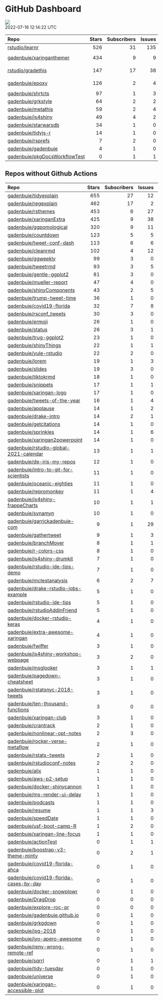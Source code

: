 GitHub Dashboard
================

![](https://github.com/gadenbuie/status/workflows/Render%20Status/badge.svg)  
2022-07-16 12:14:22 UTC

| Repo                                                                              | Stars | Subscribers | Issues | Forks | Status                                                                                                                                                                                                                                                                                                                                                                                                                                                                        | Commit                                                                                                                                                                               |
|:----------------------------------------------------------------------------------|------:|------------:|-------:|------:|:------------------------------------------------------------------------------------------------------------------------------------------------------------------------------------------------------------------------------------------------------------------------------------------------------------------------------------------------------------------------------------------------------------------------------------------------------------------------------|:-------------------------------------------------------------------------------------------------------------------------------------------------------------------------------------|
| [rstudio/learnr](https://github.com/rstudio/learnr)                               |   526 |          31 |    135 |   218 | [![](https://github.com/rstudio/learnr/workflows/R-CMD-check/badge.svg)](https://github.com/rstudio/learnr/actions/runs/2632288908) [![](https://github.com/rstudio/learnr/workflows/pkgdown/badge.svg)](https://github.com/rstudio/learnr/actions/runs/2632288910)                                                                                                                                                                                                           | <a href="https://github.com/rstudio/learnr/commit/1df26c5347d954679827adb89cc4ec484415317a" title="ci: Don't build pkgdown site for dev tags">1df26c</a>                             |
| [gadenbuie/xaringanthemer](https://github.com/gadenbuie/xaringanthemer)           |   434 |           9 |      9 |    25 | [![](https://github.com/gadenbuie/xaringanthemer/workflows/R-CMD-check/badge.svg)](https://github.com/gadenbuie/xaringanthemer/actions/runs/1671399796) [![](https://github.com/gadenbuie/xaringanthemer/workflows/Package%20Maintenance/badge.svg)](https://github.com/gadenbuie/xaringanthemer/actions/runs/1671399797) [![](https://github.com/gadenbuie/xaringanthemer/workflows/pkgdown/badge.svg)](https://github.com/gadenbuie/xaringanthemer/actions/runs/1671399795) | <a href="https://github.com/gadenbuie/xaringanthemer/commit/10d67c898f40175f944054a34236b69753c0f7f9" title="docs: poppins for headings">10d67c</a>                                  |
| [rstudio/gradethis](https://github.com/rstudio/gradethis)                         |   147 |          17 |     38 |    45 | [![](https://github.com/rstudio/gradethis/workflows/R-CMD-check/badge.svg)](https://github.com/rstudio/gradethis/actions/runs/2650331000) [![](https://github.com/rstudio/gradethis/workflows/Package%20Maintenance/badge.svg)](https://github.com/rstudio/gradethis/actions/runs/2650331031) [![](https://github.com/rstudio/gradethis/workflows/pkgdown/badge.svg)](https://github.com/rstudio/gradethis/actions/runs/2650330994)                                           | <a href="https://github.com/rstudio/gradethis/commit/b42f81d027b8074d8e2924e70ddb7376efc19144" title="Error checker follows global `fail.hint` option (#315)">b42f81</a>             |
| [gadenbuie/epoxy](https://github.com/gadenbuie/epoxy)                             |   126 |           2 |      4 |     6 | [![](https://github.com/gadenbuie/epoxy/workflows/Package%20Maintenance/badge.svg)](https://github.com/gadenbuie/epoxy/actions/runs/2418930984) [![](https://github.com/gadenbuie/epoxy/workflows/R-CMD-check/badge.svg)](https://github.com/gadenbuie/epoxy/actions/runs/2418930979) [![](https://github.com/gadenbuie/epoxy/workflows/pkgdown/badge.svg)](https://github.com/gadenbuie/epoxy/actions/runs/2418930978)                                                       | <a href="https://github.com/gadenbuie/epoxy/commit/ccea8f601ab6b5de94f305ee3e060dc67193d1b2" title="chore: Don't depend on {stats} or include doc functions in coverage">ccea8f</a>  |
| [gadenbuie/shrtcts](https://github.com/gadenbuie/shrtcts)                         |    97 |           1 |      3 |     4 | [![](https://github.com/gadenbuie/shrtcts/workflows/tic/badge.svg)](https://github.com/gadenbuie/shrtcts/actions/runs/2647259917)                                                                                                                                                                                                                                                                                                                                             | <a href="https://github.com/gadenbuie/shrtcts/commit/12ef67f860ede6e8989abbaeca9147cc73cc3877" title="v0.1.2">12ef67</a>                                                             |
| [gadenbuie/grkstyle](https://github.com/gadenbuie/grkstyle)                       |    64 |           2 |      2 |    11 | [![](https://github.com/gadenbuie/grkstyle/workflows/R-CMD-check/badge.svg)](https://github.com/gadenbuie/grkstyle/actions/runs/2617542055)                                                                                                                                                                                                                                                                                                                                   | <a href="https://github.com/gadenbuie/grkstyle/commit/5d29abb02b9d4f91d420b084e08382e836e6ff46" title="v0.2.1">5d29ab</a>                                                            |
| [gadenbuie/metathis](https://github.com/gadenbuie/metathis)                       |    59 |           2 |      4 |     3 | [![](https://github.com/gadenbuie/metathis/workflows/R-CMD-check/badge.svg)](https://github.com/gadenbuie/metathis/actions/runs/2647270256) [![](https://github.com/gadenbuie/metathis/workflows/pkgdown/badge.svg)](https://github.com/gadenbuie/metathis/actions/runs/2482116545)                                                                                                                                                                                           | <a href="https://github.com/gadenbuie/metathis/commit/46a8c19c2e7362a236f8310c57c891a052c34de3" title="ci(pkgdown): Ensure we don't clean the docs from the last release">46a8c1</a> |
| [gadenbuie/js4shiny](https://github.com/gadenbuie/js4shiny)                       |    49 |           4 |      2 |     2 | [![](https://github.com/gadenbuie/js4shiny/workflows/tic/badge.svg)](https://github.com/gadenbuie/js4shiny/actions/runs/2647256219)                                                                                                                                                                                                                                                                                                                                           | <a href="https://github.com/gadenbuie/js4shiny/commit/e7d2e9b55032452f532c8dc9ad069edd16b811ed" title="Match pkgdown docs to my site styles (#21)">e7d2e9</a>                        |
| [gadenbuie/starwarsdb](https://github.com/gadenbuie/starwarsdb)                   |    34 |           1 |      0 |     2 | [![](https://github.com/gadenbuie/starwarsdb/workflows/tic/badge.svg)](https://github.com/gadenbuie/starwarsdb/actions/runs/2648566522)                                                                                                                                                                                                                                                                                                                                       | <a href="https://github.com/gadenbuie/starwarsdb/commit/b6339df02e2a2394120ddf36d74b746d1f141f33" title="Update {tic} badge in README (#5)">b6339d</a>                               |
| [gadenbuie/tidyjs-r](https://github.com/gadenbuie/tidyjs-r)                       |    14 |           1 |      0 |     0 | [![](https://github.com/gadenbuie/tidyjs-r/workflows/.github/workflows/update-tidyjs.yaml/badge.svg)](https://github.com/gadenbuie/tidyjs-r/actions/runs/2646804164)                                                                                                                                                                                                                                                                                                          | <a href="https://github.com/gadenbuie/tidyjs-r/commit/8e6ab483025a4b18f2499d2669e810c9b9436e65" title="v2.4.6">8e6ab4</a>                                                            |
| [gadenbuie/rsprefs](https://github.com/gadenbuie/rsprefs)                         |     7 |           2 |      0 |     0 | [![](https://github.com/gadenbuie/rsprefs/workflows/R-CMD-check/badge.svg)](https://github.com/gadenbuie/rsprefs/actions/runs/2657796218) [![](https://github.com/gadenbuie/rsprefs/workflows/pkgdown/badge.svg)](https://github.com/gadenbuie/rsprefs/actions/runs/2657796217)                                                                                                                                                                                               | <a href="https://github.com/gadenbuie/rsprefs/commit/5b31dc9a7a6ddbe7fc80ecf04c6ef239b419f61c" title="Update rstudio prefs">5b31dc</a>                                               |
| [gadenbuie/gadenbuie](https://github.com/gadenbuie/gadenbuie)                     |     4 |           1 |      0 |     6 | [![](https://github.com/gadenbuie/gadenbuie/workflows/Metrics/badge.svg)](https://github.com/gadenbuie/gadenbuie/actions/runs/2681663908)                                                                                                                                                                                                                                                                                                                                     | <a href="https://github.com/gadenbuie/gadenbuie/commit/573b11164eac11e41444c7fbcff71be0ad3920e8" title="Update github-metrics.svg - [Skip GitHub Action]">573b11</a>                 |
| [gadenbuie/pkgDocsWorkflowTest](https://github.com/gadenbuie/pkgDocsWorkflowTest) |     0 |           1 |      1 |     0 | [![](https://github.com/gadenbuie/pkgDocsWorkflowTest/workflows/pkgdown/badge.svg)](https://github.com/gadenbuie/pkgDocsWorkflowTest/actions/runs/2183678548)                                                                                                                                                                                                                                                                                                                 | <a href="https://github.com/gadenbuie/pkgDocsWorkflowTest/commit/ea84ec2d65abc5b1c640e54d029111f2b9832402" title="test rmarkdon situation">ea84ec</a>                                |

## Repos without Github Actions

| Repo                                                                                                | Stars | Subscribers | Issues | Forks |
|:----------------------------------------------------------------------------------------------------|------:|------------:|-------:|------:|
| [gadenbuie/tidyexplain](https://github.com/gadenbuie/tidyexplain)                                   |   655 |          27 |     12 |   116 |
| [gadenbuie/regexplain](https://github.com/gadenbuie/regexplain)                                     |   462 |          17 |      2 |    24 |
| [gadenbuie/rsthemes](https://github.com/gadenbuie/rsthemes)                                         |   453 |           6 |     27 |    39 |
| [gadenbuie/xaringanExtra](https://github.com/gadenbuie/xaringanExtra)                               |   425 |           9 |     38 |    34 |
| [gadenbuie/ggpomological](https://github.com/gadenbuie/ggpomological)                               |   320 |           9 |     11 |    21 |
| [gadenbuie/countdown](https://github.com/gadenbuie/countdown)                                       |   123 |           5 |      5 |    11 |
| [gadenbuie/tweet-conf-dash](https://github.com/gadenbuie/tweet-conf-dash)                           |   113 |           6 |      6 |    69 |
| [gadenbuie/cleanrmd](https://github.com/gadenbuie/cleanrmd)                                         |   102 |           4 |     12 |     3 |
| [gadenbuie/ggweekly](https://github.com/gadenbuie/ggweekly)                                         |    99 |           3 |      0 |    11 |
| [gadenbuie/tweetrmd](https://github.com/gadenbuie/tweetrmd)                                         |    93 |           3 |      5 |    10 |
| [gadenbuie/gentle-ggplot2](https://github.com/gadenbuie/gentle-ggplot2)                             |    81 |           3 |      0 |    21 |
| [gadenbuie/mueller-report](https://github.com/gadenbuie/mueller-report)                             |    47 |           4 |      0 |    26 |
| [gadenbuie/shinyComponents](https://github.com/gadenbuie/shinyComponents)                           |    43 |           2 |      5 |     4 |
| [gadenbuie/trump-tweet-time](https://github.com/gadenbuie/trump-tweet-time)                         |    36 |           1 |      0 |     0 |
| [gadenbuie/covid19-florida](https://github.com/gadenbuie/covid19-florida)                           |    32 |           7 |      8 |    10 |
| [gadenbuie/rsconf_tweets](https://github.com/gadenbuie/rsconf_tweets)                               |    30 |           3 |      0 |    13 |
| [gadenbuie/ermoji](https://github.com/gadenbuie/ermoji)                                             |    26 |           1 |      0 |     1 |
| [gadenbuie/status](https://github.com/gadenbuie/status)                                             |    26 |           3 |      1 |     5 |
| [gadenbuie/trug-ggplot2](https://github.com/gadenbuie/trug-ggplot2)                                 |    23 |           1 |      0 |     7 |
| [gadenbuie/shinyThings](https://github.com/gadenbuie/shinyThings)                                   |    22 |           1 |      1 |     3 |
| [gadenbuie/yule-rstudio](https://github.com/gadenbuie/yule-rstudio)                                 |    22 |           2 |      0 |     9 |
| [gadenbuie/lorem](https://github.com/gadenbuie/lorem)                                               |    19 |           1 |      3 |     2 |
| [gadenbuie/slides](https://github.com/gadenbuie/slides)                                             |    19 |           3 |      0 |    17 |
| [gadenbuie/tiktokrmd](https://github.com/gadenbuie/tiktokrmd)                                       |    18 |           1 |      0 |     0 |
| [gadenbuie/snippets](https://github.com/gadenbuie/snippets)                                         |    17 |           1 |      1 |     6 |
| [gadenbuie/xaringan-logo](https://github.com/gadenbuie/xaringan-logo)                               |    17 |           1 |      0 |    16 |
| [gadenbuie/tweets-of-the-year](https://github.com/gadenbuie/tweets-of-the-year)                     |    16 |           1 |      4 |     2 |
| [gadenbuie/applause](https://github.com/gadenbuie/applause)                                         |    14 |           1 |      2 |     1 |
| [gadenbuie/drake-intro](https://github.com/gadenbuie/drake-intro)                                   |    14 |           2 |      1 |     5 |
| [gadenbuie/getcitations](https://github.com/gadenbuie/getcitations)                                 |    14 |           1 |      0 |     4 |
| [gadenbuie/sprinkles](https://github.com/gadenbuie/sprinkles)                                       |    14 |           1 |      6 |     1 |
| [gadenbuie/xaringan2powerpoint](https://github.com/gadenbuie/xaringan2powerpoint)                   |    14 |           1 |      0 |     1 |
| [gadenbuie/rstudio-global-2021-calendar](https://github.com/gadenbuie/rstudio-global-2021-calendar) |    13 |           1 |      1 |     4 |
| [gadenbuie/de-iris-my-repos](https://github.com/gadenbuie/de-iris-my-repos)                         |    12 |           1 |      0 |     0 |
| [gadenbuie/intro-to-git-for-scientists](https://github.com/gadenbuie/intro-to-git-for-scientists)   |    11 |           1 |      0 |     2 |
| [gadenbuie/oceanic-eighties](https://github.com/gadenbuie/oceanic-eighties)                         |    11 |           1 |      0 |     5 |
| [gadenbuie/repromonkey](https://github.com/gadenbuie/repromonkey)                                   |    11 |           1 |      4 |     0 |
| [gadenbuie/js4shiny-frappeCharts](https://github.com/gadenbuie/js4shiny-frappeCharts)               |    10 |           1 |      1 |     3 |
| [gadenbuie/synamyn](https://github.com/gadenbuie/synamyn)                                           |    10 |           1 |      0 |     0 |
| [gadenbuie/garrickadenbuie-com](https://github.com/gadenbuie/garrickadenbuie-com)                   |     9 |           1 |     29 |     5 |
| [gadenbuie/gathertweet](https://github.com/gadenbuie/gathertweet)                                   |     9 |           1 |      3 |     2 |
| [gadenbuie/branchMover](https://github.com/gadenbuie/branchMover)                                   |     8 |           1 |      1 |     2 |
| [gadenbuie/r-colors-css](https://github.com/gadenbuie/r-colors-css)                                 |     8 |           1 |      0 |     2 |
| [gadenbuie/js4shiny-drumkit](https://github.com/gadenbuie/js4shiny-drumkit)                         |     7 |           1 |      0 |     1 |
| [gadenbuie/rstudio-ide-tips-demo](https://github.com/gadenbuie/rstudio-ide-tips-demo)               |     7 |           1 |      0 |     2 |
| [gadenbuie/mctestanalysis](https://github.com/gadenbuie/mctestanalysis)                             |     6 |           2 |      7 |     2 |
| [gadenbuie/drake-rstudio-jobs-example](https://github.com/gadenbuie/drake-rstudio-jobs-example)     |     5 |           1 |      0 |     0 |
| [gadenbuie/rstudio-ide-tips](https://github.com/gadenbuie/rstudio-ide-tips)                         |     5 |           1 |      0 |     1 |
| [gadenbuie/rstudioAddinFriend](https://github.com/gadenbuie/rstudioAddinFriend)                     |     5 |           1 |      0 |     0 |
| [gadenbuie/docker-rstudio-keras](https://github.com/gadenbuie/docker-rstudio-keras)                 |     4 |           1 |      0 |     1 |
| [gadenbuie/extra-awesome-xaringan](https://github.com/gadenbuie/extra-awesome-xaringan)             |     4 |           1 |      0 |     3 |
| [gadenbuie/fwiffer](https://github.com/gadenbuie/fwiffer)                                           |     3 |           1 |      0 |     0 |
| [gadenbuie/js4shiny-workshop-webpage](https://github.com/gadenbuie/js4shiny-workshop-webpage)       |     3 |           2 |      0 |     5 |
| [gadenbuie/msglooker](https://github.com/gadenbuie/msglooker)                                       |     3 |           1 |      1 |     0 |
| [gadenbuie/pagedown-cheatsheet](https://github.com/gadenbuie/pagedown-cheatsheet)                   |     3 |           1 |      0 |     0 |
| [gadenbuie/rstatsnyc-2018-tweets](https://github.com/gadenbuie/rstatsnyc-2018-tweets)               |     3 |           1 |      0 |     0 |
| [gadenbuie/ten-thousand-functions](https://github.com/gadenbuie/ten-thousand-functions)             |     3 |           0 |      0 |     0 |
| [gadenbuie/xaringan-club](https://github.com/gadenbuie/xaringan-club)                               |     3 |           1 |      0 |     0 |
| [gadenbuie/crantrack](https://github.com/gadenbuie/crantrack)                                       |     2 |           1 |      0 |     1 |
| [gadenbuie/nonlinear-opt-notes](https://github.com/gadenbuie/nonlinear-opt-notes)                   |     2 |           3 |      0 |     3 |
| [gadenbuie/rocker-verse-metaflow](https://github.com/gadenbuie/rocker-verse-metaflow)               |     2 |           1 |      0 |     0 |
| [gadenbuie/rstats-tweets](https://github.com/gadenbuie/rstats-tweets)                               |     2 |           1 |      0 |     0 |
| [gadenbuie/rstudioconf-notes](https://github.com/gadenbuie/rstudioconf-notes)                       |     2 |           2 |      0 |     0 |
| [gadenbuie/alix](https://github.com/gadenbuie/alix)                                                 |     1 |           1 |      0 |     0 |
| [gadenbuie/aws-p2-setup](https://github.com/gadenbuie/aws-p2-setup)                                 |     1 |           1 |      0 |     0 |
| [gadenbuie/docker-shinycannon](https://github.com/gadenbuie/docker-shinycannon)                     |     1 |           1 |      0 |     0 |
| [gadenbuie/ms-render-ui-delay](https://github.com/gadenbuie/ms-render-ui-delay)                     |     1 |           1 |      0 |     0 |
| [gadenbuie/podcasts](https://github.com/gadenbuie/podcasts)                                         |     1 |           1 |      0 |     0 |
| [gadenbuie/resume](https://github.com/gadenbuie/resume)                                             |     1 |           1 |      3 |     0 |
| [gadenbuie/speedDate](https://github.com/gadenbuie/speedDate)                                       |     1 |           1 |      0 |     1 |
| [gadenbuie/usf-boot-camp-R](https://github.com/gadenbuie/usf-boot-camp-R)                           |     1 |           2 |      0 |     3 |
| [gadenbuie/xaringan-line-focus](https://github.com/gadenbuie/xaringan-line-focus)                   |     1 |           1 |      0 |     0 |
| [gadenbuie/actionTest](https://github.com/gadenbuie/actionTest)                                     |     0 |           1 |      1 |     0 |
| [gadenbuie/boostrap-v3-theme-minty](https://github.com/gadenbuie/boostrap-v3-theme-minty)           |     0 |           2 |      1 |     1 |
| [gadenbuie/covid19-florida-ahca](https://github.com/gadenbuie/covid19-florida-ahca)                 |     0 |           1 |      0 |     0 |
| [gadenbuie/covid19-florida-cases-by-day](https://github.com/gadenbuie/covid19-florida-cases-by-day) |     0 |           1 |      0 |     0 |
| [gadenbuie/docker-snowplowr](https://github.com/gadenbuie/docker-snowplowr)                         |     0 |           1 |      0 |     0 |
| [gadenbuie/DragDrop](https://github.com/gadenbuie/DragDrop)                                         |     0 |           0 |      0 |     0 |
| [gadenbuie/explore-roc-pr](https://github.com/gadenbuie/explore-roc-pr)                             |     0 |           0 |      0 |     0 |
| [gadenbuie/gadenbuie.github.io](https://github.com/gadenbuie/gadenbuie.github.io)                   |     0 |           1 |      0 |     0 |
| [gadenbuie/grkgdown](https://github.com/gadenbuie/grkgdown)                                         |     0 |           1 |      0 |     0 |
| [gadenbuie/isg-2018](https://github.com/gadenbuie/isg-2018)                                         |     0 |           1 |      0 |     0 |
| [gadenbuie/iyo-apero-awesome](https://github.com/gadenbuie/iyo-apero-awesome)                       |     0 |           1 |      0 |     0 |
| [gadenbuie/renv-wrong-remote-ref](https://github.com/gadenbuie/renv-wrong-remote-ref)               |     0 |           1 |      0 |     0 |
| [gadenbuie/sqrrl](https://github.com/gadenbuie/sqrrl)                                               |     0 |           1 |      1 |     1 |
| [gadenbuie/tidy-tuesday](https://github.com/gadenbuie/tidy-tuesday)                                 |     0 |           1 |      0 |     0 |
| [gadenbuie/universe](https://github.com/gadenbuie/universe)                                         |     0 |           1 |      0 |     0 |
| [gadenbuie/xaringan-accessible-plot](https://github.com/gadenbuie/xaringan-accessible-plot)         |     0 |           1 |      0 |     0 |
